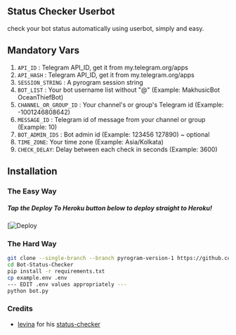 ## Status Checker Userbot
check your bot status automatically using userbot, simply and easy.

## Mandatory Vars
1. `API_ID` : Telegram API_ID, get it from my.telegram.org/apps
2. `API_HASH` : Telegram API_ID, get it from my.telegram.org/apps
3. `SESSION_STRING` : A pyrogram session string
4. `BOT_LIST` : Your bot username list without "@" (Example: MakhusicBot OceanThiefBot)
5. `CHANNEL_OR_GROUP_ID` : Your channel's or group's Telegram id (Example: -1001246808642)
6. `MESSAGE_ID` : Telegram id of message from your channel or group (Example: 10)
7. `BOT_ADMIN_IDS` : Bot admin id (Example: 123456 127890) ~ optional
8. `TIME_ZONE`: Your time zone (Example: Asia/Kolkata)
9. `CHECK_DELAY`: Delay between each check in seconds (Example: 3600)

## Installation

### The Easy Way

##### Tap the Deploy To Heroku button below to deploy straight to Heroku!

[![Deploy](https://heroku.com/deploy?template=https://github.com/M4hbod/Bot-Status-Checker/tree/pyrogram-version-1)

### The Hard Way

```sh
git clone --single-branch --branch pyrogram-version-1 https://github.com/M4hbod/Bot-Status-Checker/
cd Bot-Status-Checker
pip install -r requirements.txt
cp example.env .env
--- EDIT .env values appropriately ---
python bot.py
```

### Credits
- [levina](https://github.com/levina-lab) for his [status-checker](https://github.com/levina-lab/status-checker)
